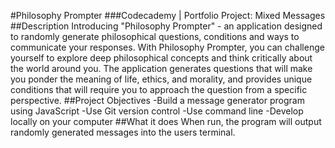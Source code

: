 #Philosophy Prompter
###Codecademy | Portfolio Project: Mixed Messages
##Description
Introducing "Philosophy Prompter" - an application designed to randomly generate philosophical questions, conditions and ways to communicate your responses. With Philosophy Prompter, you can challenge yourself to explore deep philosophical concepts and think critically about the world around you. The application generates questions that will make you ponder the meaning of life, ethics, and morality, and provides unique conditions that will require you to approach the question from a specific perspective.
##Project Objectives
-Build a message generator program using JavaScript
-Use Git version control
-Use command line
-Develop locally on your computer
##What it does
When run, the program will output randomly generated messages into the users terminal.